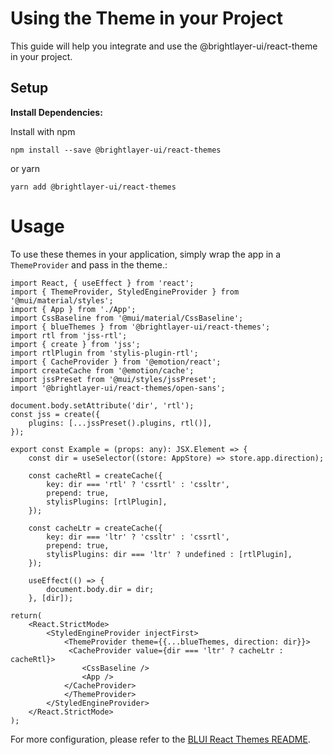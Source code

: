 # Using the Theme in your Project

This guide will help you integrate and use the @brightlayer-ui/react-theme in your project.

## Setup

**Install Dependencies:**

Install with npm

```shell
npm install --save @brightlayer-ui/react-themes
```

or yarn

```shell
yarn add @brightlayer-ui/react-themes
```

# Usage

To use these themes in your application, simply wrap the app in a `ThemeProvider` and pass in the theme.:

```tsx
import React, { useEffect } from 'react';
import { ThemeProvider, StyledEngineProvider } from '@mui/material/styles';
import { App } from './App';
import CssBaseline from '@mui/material/CssBaseline';
import { blueThemes } from '@brightlayer-ui/react-themes';
import rtl from 'jss-rtl';
import { create } from 'jss';
import rtlPlugin from 'stylis-plugin-rtl';
import { CacheProvider } from '@emotion/react';
import createCache from '@emotion/cache';
import jssPreset from '@mui/styles/jssPreset';
import '@brightlayer-ui/react-themes/open-sans';

document.body.setAttribute('dir', 'rtl');
const jss = create({
    plugins: [...jssPreset().plugins, rtl()],
});

export const Example = (props: any): JSX.Element => {
    const dir = useSelector((store: AppStore) => store.app.direction); 

    const cacheRtl = createCache({
        key: dir === 'rtl' ? 'cssrtl' : 'cssltr',
        prepend: true,
        stylisPlugins: [rtlPlugin],
    });

    const cacheLtr = createCache({
        key: dir === 'ltr' ? 'cssltr' : 'cssrtl',
        prepend: true,
        stylisPlugins: dir === 'ltr' ? undefined : [rtlPlugin],
    });

    useEffect(() => {
        document.body.dir = dir;
    }, [dir]);

return(
    <React.StrictMode>
        <StyledEngineProvider injectFirst>
            <ThemeProvider theme={{...blueThemes, direction: dir}}>
             <CacheProvider value={dir === 'ltr' ? cacheLtr : cacheRtl}>
                <CssBaseline />
                <App />
            </CacheProvider>
            </ThemeProvider>
        </StyledEngineProvider>
    </React.StrictMode>
);
```

For more configuration, please refer to the [BLUI React Themes README](https://github.com/etn-ccis/blui-react-themes/blob/dev/README.md).
